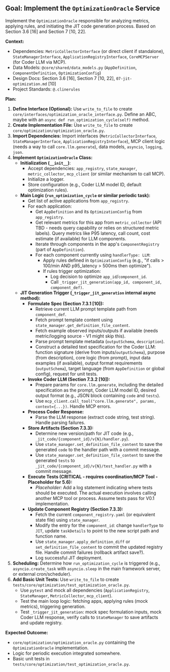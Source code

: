## Goal: Implement the `OptimizationOracle` Service

Implement the `OptimizationOracle` responsible for analyzing metrics, applying rules, and initiating the JIT code generation process. Based on Section 3.6 [16] and Section 7 [10, 22].

**Context:**
*   Dependencies: `MetricCollectorInterface` (or direct client if standalone), `StateManagerInterface`, `ApplicationRegistryInterface`, `CoreMCPServer` (for Coder LLM via MCP).
*   Data Models: `@core/shared/data_models.py` (`AppDefinition`, `ComponentDefinition`, `OptimizationConfig`)
*   Design Docs: Section 3.6 [16], Section 7 [10, 22], `07-jit-optimization.md` [10]
*   Project Standards: `@.clinerules`

**Plan:**

1.  **Define Interface (Optional):** Use `write_to_file` to create `core/interfaces/optimization_oracle_interface.py`. Define an ABC, maybe with an `async def run_optimization_cycle(self)` method.
2.  **Create Implementation File:** Use `write_to_file` to create `core/optimization/optimization_oracle.py`.
3.  **Import Dependencies:** Import interfaces (`MetricCollectorInterface`, `StateManagerInterface`, `ApplicationRegistryInterface`), MCP client logic (needs a way to call `core.llm.generate`), data models, `asyncio`, `logging`, `json`.
4.  **Implement `OptimizationOracle` Class:**
    *   **Initialization (`__init__`)**:
        *   Accept dependencies: `app_registry`, `state_manager`, `metric_collector`, `mcp_client` (or similar mechanism to call MCP).
        *   Initialize a logger.
        *   Store configuration (e.g., Coder LLM model ID, default optimization rules).
    *   **Main Logic (`run_optimization_cycle` or similar periodic task):**
        *   Get list of active applications from `app_registry`.
        *   For each application:
            *   Get `AppDefinition` and its `OptimizationConfig` from `app_registry`.
            *   Get relevant metrics for this app from `metric_collector` (API TBD - needs query capability or relies on structured metric labels). Query metrics like P95 latency, call count, cost estimate (if available) for LLM components.
            *   Iterate through components in the app's `ComponentRegistry` (part of `AppDefinition`).
            *   For each component currently using `handlerType: LLM`:
                *   Apply rules defined in `OptimizationConfig` (e.g., "if calls > 100/min AND p95_latency > 500ms then optimize").
                *   If rules trigger optimization:
                    *   Log decision to optimize `app_id`/`component_id`.
                    *   Call `_trigger_jit_generation(app_id, component_id, component_def)`.
    *   **JIT Generation Trigger (`_trigger_jit_generation` internal async method):**
        *   **Formulate Spec (Section 7.3.1 [10]):**
            *   Retrieve current LLM prompt template path from `component_def`.
            *   Fetch prompt template content using `state_manager.get_definition_file_content`.
            *   Fetch example observed inputs/outputs if available (needs metric/logging source - V1 might skip this).
            *   Parse prompt template metadata (`outputSchema`, `description`).
            *   Construct a detailed text specification for the Coder LLM: function signature (derive from inputs/`outputSchema`), purpose (from description), core logic (from prompt), input data examples (if available), output format requirements (`outputSchema`), target language (from `AppDefinition` or global config), request for unit tests.
        *   **Invoke Coder LLM (Section 7.3.2 [10]):**
            *   Prepare params for `core.llm.generate`, including the detailed specification as the prompt, Coder LLM model ID, desired output format (e.g., JSON block containing `code` and `tests`).
            *   Use `mcp_client.call_tool("core.llm.generate", params, context={...})`. Handle MCP errors.
        *   **Process Coder Response:**
            *   Parse the LLM response (extract code string, test string). Handle parsing failures.
        *   **Store Artifacts (Section 7.3.3):**
            *   Determine new version/path for JIT code (e.g., `_jit_code/{component_id}/v{N}/handler.py`).
            *   Use `state_manager.set_definition_file_content` to save the generated `code` to the handler path with a commit message.
            *   Use `state_manager.set_definition_file_content` to save the generated `tests` to `_jit_code/{component_id}/v{N}/test_handler.py` with a commit message.
        *   **Execute Tests (CRITICAL - requires coordination/MCP Tool - Placeholder for 5.6):**
            *   *Placeholder:* Add a log statement indicating where tests should be executed. The actual execution involves calling another MCP tool or process. Assume tests pass for V0.1 implementation.
        *   **Update Component Registry (Section 7.3.3):**
            *   Fetch the current `component_registry.yaml` (or equivalent state file) using `state_manager`.
            *   Modify the entry for the `component_id`: change `handlerType` to `JIT`, update `taskDetails` to point to the new script path and function name.
            *   Use `state_manager.apply_definition_diff` or `set_definition_file_content` to commit the updated registry file. Handle commit failures (rollback artifact save?).
            *   Log successful JIT deployment.
5.  **Scheduling:** Determine how `run_optimization_cycle` is triggered (e.g., `asyncio.create_task` with `asyncio.sleep` in the main framework server, or external cron/scheduler).
6.  **Add Basic Unit Tests:** Use `write_to_file` to create `tests/core/optimization/test_optimization_oracle.py`.
    *   Use `pytest` and mock all dependencies (`ApplicationRegistry`, `StateManager`, `MetricCollector`, `mcp_client`).
    *   Test the main loop logic: fetching apps, applying rules (mock metrics), triggering generation.
    *   Test `_trigger_jit_generation`: mock spec formulation inputs, mock Coder LLM response, verify calls to `StateManager` to save artifacts and update registry.

**Expected Outcome:**
*   `core/optimization/optimization_oracle.py` containing the `OptimizationOracle` implementation.
*   Logic for periodic execution integrated somewhere.
*   Basic unit tests in `tests/core/optimization/test_optimization_oracle.py`.